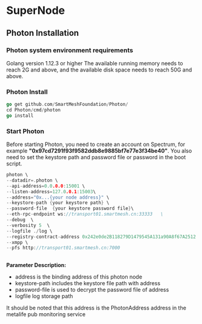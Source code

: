 # SuperNode

## Photon Installation

### Photon system environment requirements

Golang version 1.12.3 or higher
The available running memory needs to reach 2G and above, and the available disk space needs to reach 50G and above.

### Photon Install

```go
go get github.com/SmartMeshFoundation/Photon/
cd Photon/cmd/photon
go install
```

### Start Photon

Before starting Photon, you need to create an account on Spectrum, for example **"0x97cd7291f93f9582ddb8e9885bf7e77e3f34be40"**. You also need to set the keystore path and password file or password in the boot script.
```go
photon \
--datadir=.photon \
--api-address=0.0.0.0:15001 \
--listen-address=127.0.0.1:15003\ 
--address="0x...{your node address}" \
--keystore-path {your keystore path} \
--password-file  {your keystore password file}\
--eth-rpc-endpoint ws://transport01.smartmesh.cn:33333   \
--debug  \
--verbosity 5  \
--logfile ./log \
--registry-contract-address 0x242e0de2B118279D1479545A131a90A8f67A2512 \
--xmpp \
--pfs http://transport01.smartmesh.cn:7000
 
```

**Parameter Description:**

- address is the binding address of this photon node
- keystore-path includes the keystore file path with address
- password-file is used to decrypt the password file of address
- logfile   log storage path
 
It should be noted that this address is the PhotonAddress address in the metalife pub monitoring service
